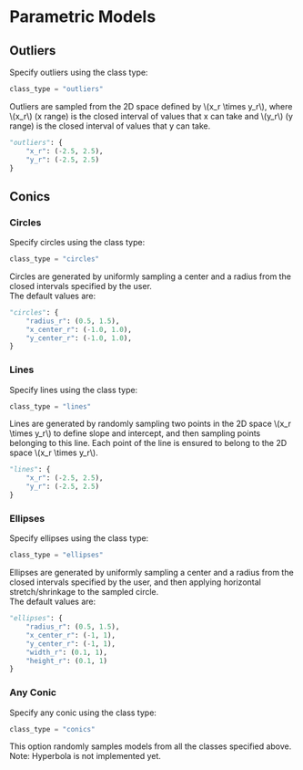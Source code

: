 # Parametric Models

## Outliers

Specify outliers using the class type:

```python
class_type = "outliers"
```

Outliers are sampled from the 2D space defined by \\(x_r \times y_r\\), where \\(x_r\\) (x range) is the closed interval of values that x can take and \\(y_r\\) (y range) is the closed interval of values that y can take.

```python
"outliers": {
    "x_r": (-2.5, 2.5),
    "y_r": (-2.5, 2.5)
}
```

## Conics

### Circles

Specify circles using the class type:

```python
class_type = "circles"
```

Circles are generated by uniformly sampling a center and a radius from the closed intervals specified by the user.  
The default values are:

```python
"circles": {
    "radius_r": (0.5, 1.5),
    "x_center_r": (-1.0, 1.0),
    "y_center_r": (-1.0, 1.0),
}
```

### Lines

Specify lines using the class type:

```python
class_type = "lines"
```

Lines are generated by randomly sampling two points in the 2D space \\(x_r \times y_r\\) to define slope and intercept, and then sampling points belonging to this line. Each point of the line is ensured to belong to the 2D space \\(x_r \times y_r\\).

```python
"lines": {
    "x_r": (-2.5, 2.5),
    "y_r": (-2.5, 2.5)
}
```

### Ellipses

Specify ellipses using the class type:

```python
class_type = "ellipses"
```

Ellipses are generated by uniformly sampling a center and a radius from the closed intervals specified by the user, and then applying horizontal stretch/shrinkage to the sampled circle.  
The default values are:

```python
"ellipses": {
    "radius_r": (0.5, 1.5),
    "x_center_r": (-1, 1),
    "y_center_r": (-1, 1),
    "width_r": (0.1, 1),
    "height_r": (0.1, 1)
}
```

### Any Conic

Specify any conic using the class type:

```python
class_type = "conics"
```

This option randomly samples models from all the classes specified above. Note: Hyperbola is not implemented yet.
